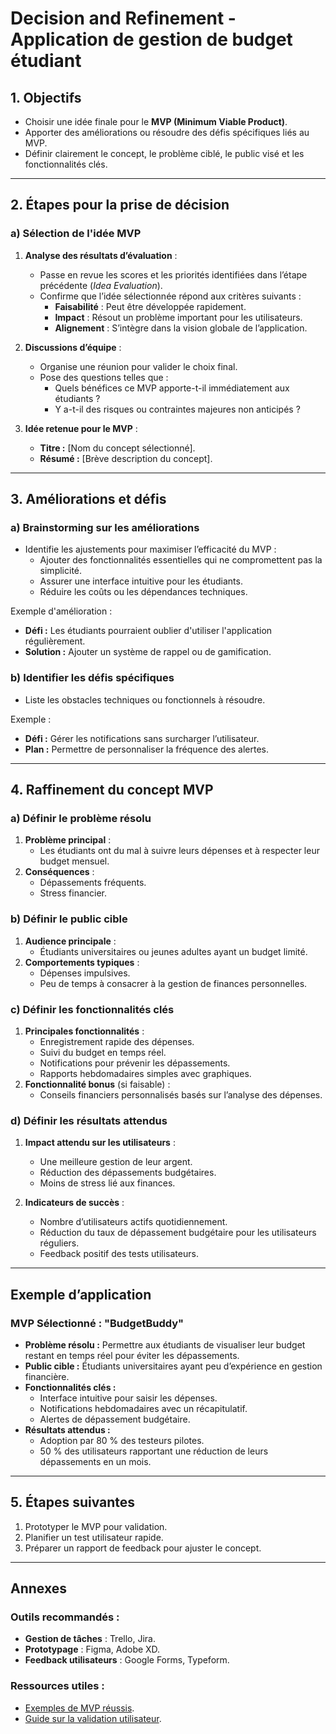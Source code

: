 # Decision and Refinement - Application de gestion de budget étudiant

## 1. Objectifs
- Choisir une idée finale pour le **MVP (Minimum Viable Product)**.
- Apporter des améliorations ou résoudre des défis spécifiques liés au MVP.
- Définir clairement le concept, le problème ciblé, le public visé et les fonctionnalités clés.

---

## 2. Étapes pour la prise de décision

### **a) Sélection de l'idée MVP**
1. **Analyse des résultats d’évaluation** :
   - Passe en revue les scores et les priorités identifiées dans l’étape précédente (_Idea Evaluation_).
   - Confirme que l’idée sélectionnée répond aux critères suivants :
     - **Faisabilité** : Peut être développée rapidement.
     - **Impact** : Résout un problème important pour les utilisateurs.
     - **Alignement** : S’intègre dans la vision globale de l’application.

2. **Discussions d’équipe** :
   - Organise une réunion pour valider le choix final.
   - Pose des questions telles que :
     - Quels bénéfices ce MVP apporte-t-il immédiatement aux étudiants ?
     - Y a-t-il des risques ou contraintes majeures non anticipés ?

3. **Idée retenue pour le MVP** :
   - **Titre :** [Nom du concept sélectionné].
   - **Résumé :** [Brève description du concept].

---

## 3. Améliorations et défis
### **a) Brainstorming sur les améliorations**
- Identifie les ajustements pour maximiser l’efficacité du MVP :
  - Ajouter des fonctionnalités essentielles qui ne compromettent pas la simplicité.
  - Assurer une interface intuitive pour les étudiants.
  - Réduire les coûts ou les dépendances techniques.
  
Exemple d'amélioration :
- **Défi :** Les étudiants pourraient oublier d'utiliser l'application régulièrement.
- **Solution :** Ajouter un système de rappel ou de gamification.

### **b) Identifier les défis spécifiques**
- Liste les obstacles techniques ou fonctionnels à résoudre.
  
Exemple :
- **Défi :** Gérer les notifications sans surcharger l’utilisateur.
- **Plan :** Permettre de personnaliser la fréquence des alertes.

---

## 4. Raffinement du concept MVP

### **a) Définir le problème résolu**
1. **Problème principal** :
   - Les étudiants ont du mal à suivre leurs dépenses et à respecter leur budget mensuel.
2. **Conséquences** :
   - Dépassements fréquents.
   - Stress financier.

### **b) Définir le public cible**
1. **Audience principale** :
   - Étudiants universitaires ou jeunes adultes ayant un budget limité.
2. **Comportements typiques** :
   - Dépenses impulsives.
   - Peu de temps à consacrer à la gestion de finances personnelles.

### **c) Définir les fonctionnalités clés**
1. **Principales fonctionnalités** :
   - Enregistrement rapide des dépenses.
   - Suivi du budget en temps réel.
   - Notifications pour prévenir les dépassements.
   - Rapports hebdomadaires simples avec graphiques.
2. **Fonctionnalité bonus** (si faisable) :
   - Conseils financiers personnalisés basés sur l’analyse des dépenses.

### **d) Définir les résultats attendus**
1. **Impact attendu sur les utilisateurs** :
   - Une meilleure gestion de leur argent.
   - Réduction des dépassements budgétaires.
   - Moins de stress lié aux finances.

2. **Indicateurs de succès** :
   - Nombre d’utilisateurs actifs quotidiennement.
   - Réduction du taux de dépassement budgétaire pour les utilisateurs réguliers.
   - Feedback positif des tests utilisateurs.

---

## Exemple d’application
### MVP Sélectionné : **"BudgetBuddy"**
- **Problème résolu :** Permettre aux étudiants de visualiser leur budget restant en temps réel pour éviter les dépassements.
- **Public cible :** Étudiants universitaires ayant peu d’expérience en gestion financière.
- **Fonctionnalités clés :**
  - Interface intuitive pour saisir les dépenses.
  - Notifications hebdomadaires avec un récapitulatif.
  - Alertes de dépassement budgétaire.
- **Résultats attendus :**
  - Adoption par 80 % des testeurs pilotes.
  - 50 % des utilisateurs rapportant une réduction de leurs dépassements en un mois.

---

## 5. Étapes suivantes
1. Prototyper le MVP pour validation.
2. Planifier un test utilisateur rapide.
3. Préparer un rapport de feedback pour ajuster le concept.

---

## Annexes
### Outils recommandés :
- **Gestion de tâches** : Trello, Jira.
- **Prototypage** : Figma, Adobe XD.
- **Feedback utilisateurs** : Google Forms, Typeform.

### Ressources utiles :
- [Exemples de MVP réussis](#).
- [Guide sur la validation utilisateur](#).
